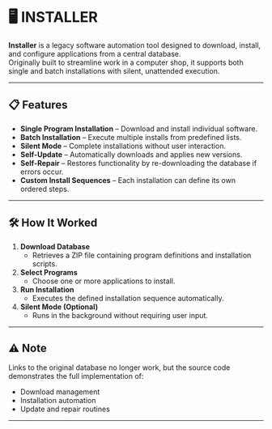 # 🖥️ INSTALLER

**Installer** is a legacy software automation tool designed to download, install, and configure applications from a central database.  
Originally built to streamline work in a computer shop, it supports both single and batch installations with silent, unattended execution.

---

## 📋 Features
- **Single Program Installation** – Download and install individual software.
- **Batch Installation** – Execute multiple installs from predefined lists.
- **Silent Mode** – Complete installations without user interaction.
- **Self-Update** – Automatically downloads and applies new versions.
- **Self-Repair** – Restores functionality by re-downloading the database if errors occur.
- **Custom Install Sequences** – Each installation can define its own ordered steps.

---

## 🛠 How It Worked
1. **Download Database**  
   - Retrieves a ZIP file containing program definitions and installation scripts.
2. **Select Programs**  
   - Choose one or more applications to install.
3. **Run Installation**  
   - Executes the defined installation sequence automatically.
4. **Silent Mode (Optional)**  
   - Runs in the background without requiring user input.

---

## ⚠️ Note
Links to the original database no longer work, but the source code demonstrates the full implementation of:
- Download management
- Installation automation
- Update and repair routines

---
